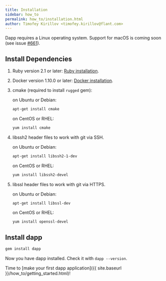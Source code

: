 ```yaml
---
title: Installation
sidebar: how_to
permalink: how_to/installation.html
author: Timofey Kirillov <timofey.kirillov@flant.com>
---
```


Dapp requires a Linux operating system.
Support for macOS is coming soon (see issue [#661](https://github.com/flant/dapp/issues/661)).

## Install Dependencies

1.  Ruby version 2.1 or later: 
    [Ruby installation](https://www.ruby-lang.org/en/documentation/installation/).

1.  Docker version 1.10.0 or later:
    [Docker installation](https://docs.docker.com/engine/installation/).    

1.  сmake (required to install `rugged` gem):

    on Ubuntu or Debian:

    ```bash
    apt-get install cmake
    ```

    on CentOS or RHEL:
    
    ```bash
    yum install cmake
    ```

1.  libssh2 header files to work with git via SSH.

    on Ubuntu or Debian:

    ```bash
    apt-get install libssh2-1-dev
    ```

    on CentOS or RHEL:
    
    ```bash
    yum install libssh2-devel
    ```

1.  libssl header files to work with git via HTTPS.

    on Ubuntu or Debian:

    ```bash
    apt-get install libssl-dev
    ```

    on CentOS or RHEL:
    
    ```bash
    yum install openssl-devel
    ```

## Install dapp

```bash
gem install dapp
```

Now you have dapp installed. Check it with `dapp --version`.

Time to [make your first dapp application]({{ site.baseurl }}/how_to/getting_started.html)!
